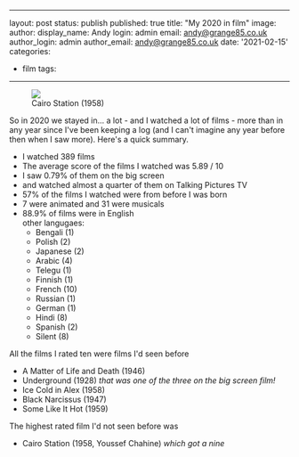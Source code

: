 ---
layout: post
status: publish
published: true
title: "My 2020 in film"
image: 
author:
  display_name: Andy
  login: admin
  email: andy@grange85.co.uk
author_login: admin
author_email: andy@grange85.co.uk
date: '2021-02-15'
categories:
 - film
tags:
 - --
<figure class="aligncenter"><img src="{{site.baseurl}}/images/cairo-station.jpg" class="img-responsive" /><figcaption>Cairo Station (1958)</figcaption></figure>

So in 2020 we stayed in... a lot - and I watched a lot of films - more than in any year since I've been keeping a log (and I can't imagine any year before then when I saw more). Here's a quick summary.

- I watched 389 films
- The average score of the films I watched was 5.89 / 10
- I saw 0.79% of them on the big screen
- and watched almost a quarter of them on Talking Pictures TV
- 57% of the films I watched were from before I was born
- 7 were animated and 31 were musicals
- 88.9% of films were in English  
  other langugaes:
   - Bengali (1)
   - Polish (2)
   - Japanese (2)
   - Arabic (4)
   - Telegu (1)
   - Finnish (1)
   - French (10)
   - Russian (1)
   - German (1)
   - Hindi (8)
   - Spanish (2)
   - Silent (8)


All the films I rated ten were films I'd seen before

- A Matter of Life and Death (1946)
- Underground (1928) _that was one of the three on the big screen film!_
- Ice Cold in Alex (1958)
- Black Narcissus (1947)
- Some Like It Hot (1959)

The highest rated film I'd not seen before was 
 - Cairo Station (1958, Youssef Chahine) _which got a nine_


